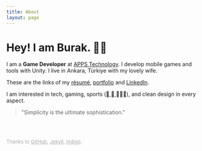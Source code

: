 ```yaml
---
title: About
layout: page
---
```


<!-- ![Profile Image]({{ site.url }}/{{ site.picture }}) -->

# Hey! I am Burak. 👋🏼

I am a **Game Developer** at [APPS Technology][apps]. I develop mobile games and tools with Unity. I live in Ankara, Türkiye with my lovely wife.

These are the links of my [résumé][resume], [portfolio][portfolio] and [LinkedIn][linkedin].

I am interested in tech, gaming, sports (🏀,🎾,🚴🏻‍♂️), and clean design in every aspect. 

> "Simplicity is the ultimate sophistication."

<br>
<br>
<p style="color:#AAAAAA;font-size:13px">Thanks to <a class="link" href="https://pages.github.com" target="_blank" style="color:#AAAAAA">GitHub</a>, <a class="link" href="https://jekyllrb.com" target="_blank" style="color:#AAAAAA">Jekyll</a>, <a class="link" href="https://github.com/sergiokopplin/indigo" target="_blank" style="color:#AAAAAA">Indigo</a>.</p>


[apps]: https://apps.com.tr
[portfolio]: ../portfolio
[resume]: ../assets/resume.pdf
[linkedin]: https://www.linkedin.com/in/burakekici

<!--
[github]: https://www.github.com/burakekici
[hacettepe]: https://cs.hacettepe.edu.tr
[freiburg]: https://www.informatik.uni-freiburg.de
[mbtype]: https://www.16personalities.com/profiles/19ea956f7d530
-->
